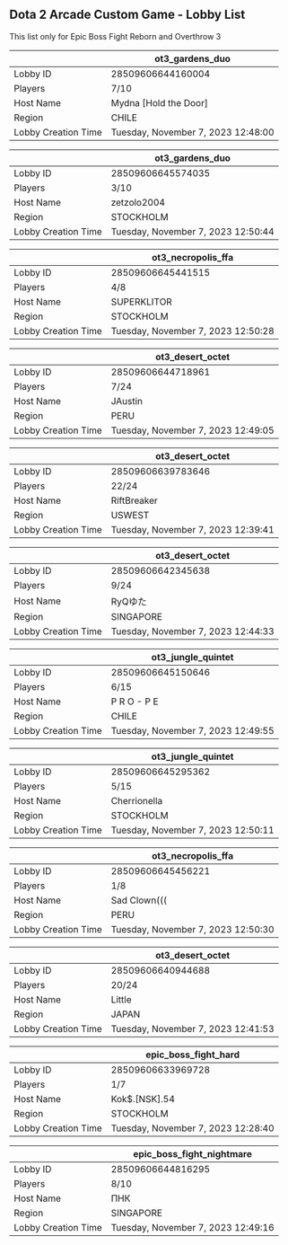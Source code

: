 ## Dota 2 Arcade Custom Game - Lobby List

This list only for Epic Boss Fight Reborn and Overthrow 3

|  | ot3_gardens_duo |
| ------ | ------ |
| Lobby ID | 28509606644160004 |
| Players | 7/10 |
| Host Name | Mydna [Hold the Door] |
| Region | CHILE |
| Lobby Creation Time | Tuesday, November 7, 2023 12:48:00 |


|  | ot3_gardens_duo |
| ------ | ------ |
| Lobby ID | 28509606645574035 |
| Players | 3/10 |
| Host Name | zetzolo2004 |
| Region | STOCKHOLM |
| Lobby Creation Time | Tuesday, November 7, 2023 12:50:44 |


|  | ot3_necropolis_ffa |
| ------ | ------ |
| Lobby ID | 28509606645441515 |
| Players | 4/8 |
| Host Name | SUPERKLITOR |
| Region | STOCKHOLM |
| Lobby Creation Time | Tuesday, November 7, 2023 12:50:28 |


|  | ot3_desert_octet |
| ------ | ------ |
| Lobby ID | 28509606644718961 |
| Players | 7/24 |
| Host Name | JAustin |
| Region | PERU |
| Lobby Creation Time | Tuesday, November 7, 2023 12:49:05 |


|  | ot3_desert_octet |
| ------ | ------ |
| Lobby ID | 28509606639783646 |
| Players | 22/24 |
| Host Name | RiftBreaker |
| Region | USWEST |
| Lobby Creation Time | Tuesday, November 7, 2023 12:39:41 |


|  | ot3_desert_octet |
| ------ | ------ |
| Lobby ID | 28509606642345638 |
| Players | 9/24 |
| Host Name | RyQゆた |
| Region | SINGAPORE |
| Lobby Creation Time | Tuesday, November 7, 2023 12:44:33 |


|  | ot3_jungle_quintet |
| ------ | ------ |
| Lobby ID | 28509606645150646 |
| Players | 6/15 |
| Host Name | P R O - P E |
| Region | CHILE |
| Lobby Creation Time | Tuesday, November 7, 2023 12:49:55 |


|  | ot3_jungle_quintet |
| ------ | ------ |
| Lobby ID | 28509606645295362 |
| Players | 5/15 |
| Host Name | Cherrionella |
| Region | STOCKHOLM |
| Lobby Creation Time | Tuesday, November 7, 2023 12:50:11 |


|  | ot3_necropolis_ffa |
| ------ | ------ |
| Lobby ID | 28509606645456221 |
| Players | 1/8 |
| Host Name | Sad Clown((( |
| Region | PERU |
| Lobby Creation Time | Tuesday, November 7, 2023 12:50:30 |


|  | ot3_desert_octet |
| ------ | ------ |
| Lobby ID | 28509606640944688 |
| Players | 20/24 |
| Host Name | Little |
| Region | JAPAN |
| Lobby Creation Time | Tuesday, November 7, 2023 12:41:53 |


|  | epic_boss_fight_hard |
| ------ | ------ |
| Lobby ID | 28509606633969728 |
| Players | 1/7 |
| Host Name | Kok$.[NSK].54 |
| Region | STOCKHOLM |
| Lobby Creation Time | Tuesday, November 7, 2023 12:28:40 |


|  | epic_boss_fight_nightmare |
| ------ | ------ |
| Lobby ID | 28509606644816295 |
| Players | 8/10 |
| Host Name | ПНК |
| Region | SINGAPORE |
| Lobby Creation Time | Tuesday, November 7, 2023 12:49:16 |


